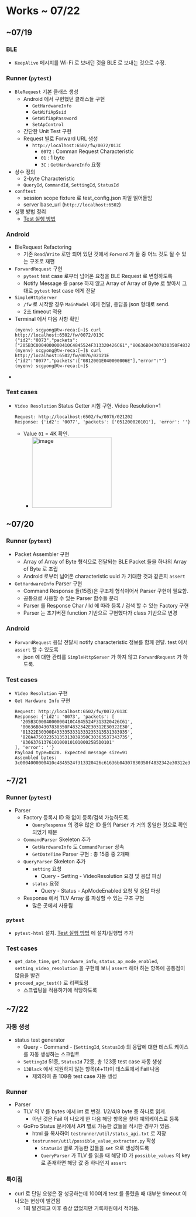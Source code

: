 # Works ~ 07/22

## ~07/19

### BLE
- `KeepAlive` 메시지를 Wi-Fi 로 보내던 것을 BLE 로 보내는 것으로 수정.

### Runner (`pytest`)
- `BleRequest` 기본 클래스 생성
  - Android 에서 구현했던 클래스들 구현
    - `GetHardwareInfo`
    - `GetWifiApSsid`
    - `GetWifiApPassword`
    - `SetApControl`
  - 간단한 Unit Test 구현
  - Request 별로 Forward URL 생성
    - `http://localhost:6502/fw/0072/013C`
      - `0072` : Comman Request Characteristic
      - `01` : 1 byte
      - `3C` : `GetHardwareInfo` 요청
- 상수 정의
  - 2-byte Characteristic
  - `QueryId`, `CommandId`, `SettingId`, `StatusId`
- `conftest`
  - session scope fixture 로 test_config.json 파일 읽어들임
  - server base_url (`http://localhost:6502`)
- 실행 방법 정리
  - [Test 실행 방법](testrunner/)

### Android
- BleRequest Refactoring
  - 기존 `Read`/`Write` 로만 되어 있던 것에서 `Forward` 가 둘 중 어느 것도 될 수 있는 구조로 재편
- `ForwardRequest` 구현
  - `pytest` test case 로부터 넘어온 요청을 BLE Request 로 변형하도록
  - Notify Message 를 parse 하지 않고 Array of Array of Byte 로 쌓아서 그대로 `pytest` test case 에게 전달
- `SimpleHttpServer`
  - `/fw` 로 시작할 경우 `MainModel` 에게 전달, 응답을 json 형태로 send.
  - 2초 timeout 적용
- Terminal 에서 다음 사항 확인
    ```
    (myenv) scgyong@tw-reca:[~]$ curl http://localhost:6502/fw/0072/013C
    {"id2":"0073","packets":["205B3C0004000000410C4845524F313320426C61","80636B04307830350F4832342E30312E30322E30","81322E30300E4333353331333235313531383935","820A475032353135313839350C30363537343735","836637613761010001010100025B5D0101"],"error":""}
    (myenv) scgyong@tw-reca:[~]$ curl http://localhost:6502/fw/0076/02121E
    {"id2":"0077","packets":["0812001E040000006E"],"error":""}
    (myenv) scgyong@tw-reca:[~]$ 
    ```
- 

### Test cases
- `Video Resolution` Status Getter 시험 구현. Video Resolution=1
    ```
    Request: http://localhost:6502/fw/0076/021202
    Response: {'id2': '0077', 'packets': ['051200020101'], 'error': ''}
    ```
    - Value `01` = 4K 확인.
      - <img width="217" height="193" alt="image" src="https://github.com/user-attachments/assets/87eb95d9-60ea-42a0-8169-31d5955b884f" />

## ~07/20

### Runner (`pytest`)
- Packet Assembler 구현
  - Array of Array of Byte 형식으로 전달되는 BLE Packet 들을 하나의 Array of Byte 로 조립
  - Android 로부터 넘어온 characteristic uuid 가 기대한 것과 같은지 `assert`
- `GetHardwareInfo` Parser 구현
  - Command Response 들(15종)은 구조체 형식이어서 Parser 구현이 필요함.
  - 공통으로 사용할 수 있는 Parser 함수들 분리
  - Parser 를 Response Char / Id 에 따라 등록 / 검색 할 수 있는 Factory 구현
  - Parser 는 초기버전 function 기반으로 구현했다가 class 기반으로 변경

### Android
- `ForwardRequest` 응답 전달시 notify characteristic 정보를 함께 전달. test 에서 `assert` 할 수 있도록
  - json 에 대한 관리를 `SimpleHttpServer` 가 하지 않고 `ForwardRequest` 가 하도록.

### Test cases
- `Video Resolution` 구현
- `Get Hardware Info` 구현
    ```
    Request: http://localhost:6502/fw/0072/013C
    Response: {'id2': '0073', 'packets': [
      '205B3C0004000000410C4845524F313320426C61',
      '80636B04307830350F4832342E30312E30322E30',
      '81322E30300E4333353331333235313531383935',
      '820A475032353135313839350C30363537343735',
      '836637613761010001010100025B5D0101'
    ], 'error': ''}
    Payload type=0x20. Expected message size=91
    Assembled bytes: 3c0004000000410c4845524f313320426c61636b04307830350f4832342e30312e30322e30322e30300e43333533313332353135313839350a475032353135313839350c303635373437356637613761010001010100025b5d0101
    ```
## ~7/21

### Runner (`pytest`)
- Parser
  - Factory 등록시 ID 와 없이 등록/검색 가능하도록.
    - `QueryResponse` 의 경우 많은 ID 들의 Parser 가 거의 동일한 것으로 확인되었기 때문
  - `CommandParser` Skeleton 추가
    - `GetHardwareInfo` 도 `CommandParser` 상속
    - `GetDateTime` Parser 구현 : 총 15종 중 2개째
  - `QueryParser` Skeleton 추가
    - `setting` 요청
      - Query - Setting - VideoResolution 요청 및 응답 파싱
    - `status` 요청
      - Query - Status - ApModeEnabled 요청 및 응답 파싱
  - Response 에서 TLV Array 를 파싱할 수 있는 구조 구현
    - 많은 곳에서 사용됨

### `pytest`
- `pytest-html` 설치. [Test 실행 방법](testrunner/) 에 설치/실행법 추가

### Test cases
- `get_date_time`, `get_hardware_info`, `status_ap_mode_enabled`, `setting_video_resolution` 을 구현해 보니 `assert` 해야 하는 항목에 공통점이 많음을 발견
- `proceed_agw_test()` 로 리팩토링
  - 스크립팅을 적용하기에 적당하도록


## ~7/22

### 자동 생성
- status test generator
  - Query - Command - (`SettingId`, `StatusId`) 의 응답에 대한 테스트 케이스를 자동 생성하는 스크립트
  - `SettingId` 51종, `StatusId` 72종, 총 123종 test case 자동 생성
  - `13Black` 에서 지원하지 않는 항목(4+11)이 테스트에서 Fail 나옴
    - 제외하여 총 108종 test case 자동 생성

### Runner
- Parser
  - TLV 의 V 를 bytes 에서 int 로 변경. 1/2/4/8 byte 중 하나로 읽게.
    - 아닌 것은 Fail 이 나오게 한 다음 해당 항목을 찾아 예외케이스로 등록
  - GoPro Status 문서에서 API 별로 가능한 값들을 적시한 경우가 있음.
    - html 을 복사하여 `testrunner/util/status_api.txt` 로 저장
    - `testrunner/util/possible_value_extractor.py` 작성
      - `StatusId` 별로 가능한 값들을 `set` 으로 생성하도록
      - `QueryParser` 가 TLV 를 읽을 때 해당 ID 가 `possible_values` 의 key 로 존재하면 해당 값 중 하나인지 `assert`
   
### 특이점
- curl 로 단일 요청은 잘 성공하는데 100여개 test 를 돌렸을 때 대부분 timeout 이 나오는 현상이 발견됨
  - 1회 발견되고 이후 증상 없었지만 기록차원에서 적어둠.

